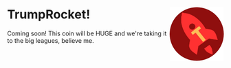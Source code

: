 # TrumpRocket! <img width="25%" align="right" src="trumprocket.png">

Coming soon! This coin will be HUGE and we're taking it to the big leagues, believe me.
